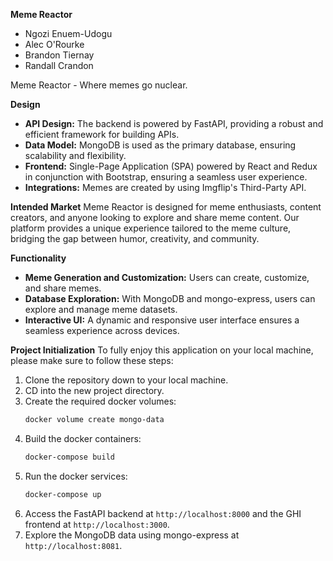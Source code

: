 **Meme Reactor**

- Ngozi Enuem-Udogu
- Alec O'Rourke
- Brandon Tiernay
- Randall Crandon

Meme Reactor - Where memes go nuclear.

**Design**

- **API Design:** The backend is powered by FastAPI, providing a robust and efficient framework for building APIs.
- **Data Model:** MongoDB is used as the primary database, ensuring scalability and flexibility.
- **Frontend:** Single-Page Application (SPA) powered by React and Redux in conjunction with Bootstrap, ensuring a seamless user experience.
- **Integrations:** Memes are created by using Imgflip's Third-Party API.

**Intended Market**
Meme Reactor is designed for meme enthusiasts, content creators, and anyone looking to explore and share meme content. Our platform provides a unique experience tailored to the meme culture, bridging the gap between humor, creativity, and community.

**Functionality**

- **Meme Generation and Customization:** Users can create, customize, and share memes.
- **Database Exploration:** With MongoDB and mongo-express, users can explore and manage meme datasets.
- **Interactive UI:** A dynamic and responsive user interface ensures a seamless experience across devices.

**Project Initialization**
To fully enjoy this application on your local machine, please make sure to follow these steps:

1.  Clone the repository down to your local machine.
2.  CD into the new project directory.
3.  Create the required docker volumes:
    ```bash
    docker volume create mongo-data
    ```
4.  Build the docker containers:
    ```bash
    docker-compose build
    ```
5.  Run the docker services:
    ```bash
    docker-compose up
    ```
6.  Access the FastAPI backend at `http://localhost:8000` and the GHI frontend at `http://localhost:3000`.
7.  Explore the MongoDB data using mongo-express at `http://localhost:8081`.
